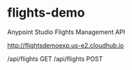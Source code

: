 # flights-demo
Anypoint Studio Flights Management API


http://flightsdemoexp.us-e2.cloudhub.io
  
  /api/flights   GET
  /api/flights   POST

